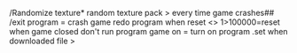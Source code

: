 /Randomize texture*
random texture pack > every time game crashes##
/exit program = crash game
redo program when reset <>
1>100000=reset 
when game closed don't run program 
game on = turn on program 
.set when downloaded file >

